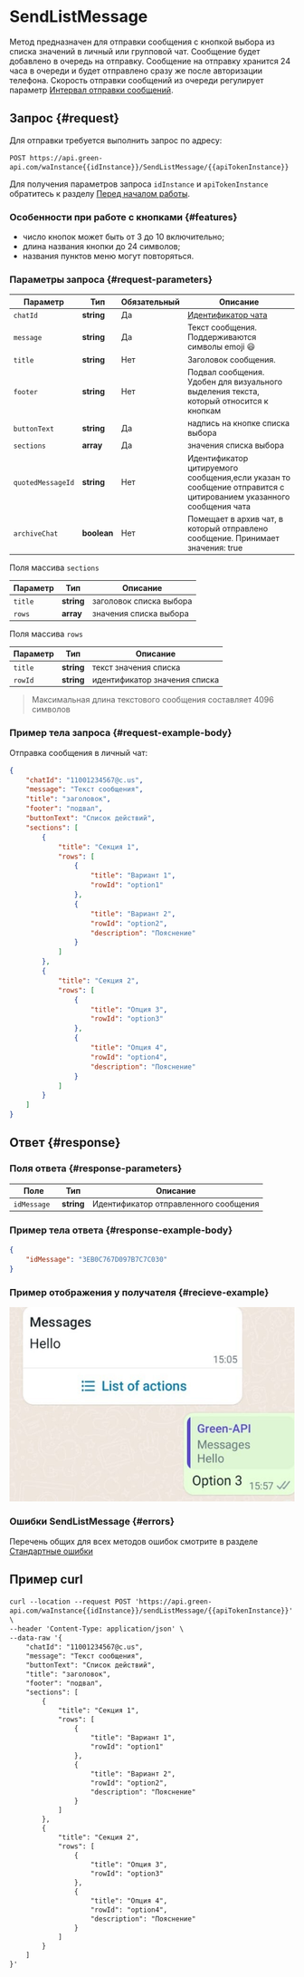 # SendListMessage

Метод предназначен для отправки сообщения с кнопкой выбора из списка значений в личный или групповой чат.
Сообщение будет добавлено в очередь на отправку. Сообщение на отправку хранится 24 часа в очереди и будет отправлено сразу же после авторизации телефона. 
Скорость отправки сообщений из очереди регулирует параметр [Интервал отправки сообщений](../send-messages-delay.md).

## Запрос {#request}

Для отправки требуется выполнить запрос по адресу:
```
POST https://api.green-api.com/waInstance{{idInstance}}/SendListMessage/{{apiTokenInstance}}
```

Для получения параметров запроса `idInstance` и `apiTokenInstance` обратитесь к разделу [Перед началом работы](../../before-start.md#parameters).

### Особенности при работе с кнопками {#features}

- число кнопок может быть от 3 до 10 включительно;
- длина названия кнопки до 24 символов;
- названия пунктов меню могут повторяться.

### Параметры запроса {#request-parameters}

Параметр | Тип | Обязательный | Описание
----- | ----- | ----- | -----
`chatId` | **string** | Да | [Идентификатор чата](../chat-id.md)
`message` | **string** | Да | Текст сообщения. Поддерживаются символы emoji 😃 
`title` | **string** | Нет | Заголовок сообщения.
`footer` | **string** | Нет | Подвал сообщения. Удобен для визуального выделения текста, который относится к кнопкам
`buttonText` | **string** | Да | надпись на кнопке списка выбора
`sections` | **array** | Да | значения списка выбора
`quotedMessageId` | **string** | Нет | Идентификатор цитируемого сообщения,если указан то сообщение отправится с цитированием указанного сообщения чата
`archiveChat` | **boolean** | Нет | Помещает в архив чат, в который отправлено сообщение. Принимает значения: true|false

Поля массива `sections`

Параметр | Тип | Описание
----- | ----- | -----
`title` | **string** | заголовок списка выбора
`rows` | **array** | значения списка выбора

Поля массива `rows`

Параметр | Тип | Описание
----- | ----- | -----
`title` | **string** | текст значения списка
`rowId` | **string** | идентификатор значения списка


> Максимальная длина текстового сообщения составляет 4096 символов

### Пример тела запроса {#request-example-body}

Отправка сообщения в личный чат:
```json
{
    "chatId": "11001234567@c.us",
    "message": "Текст сообщения",
    "title": "заголовок",
    "footer": "подвал",
    "buttonText": "Список действий",
    "sections": [
        {
            "title": "Секция 1",
            "rows": [
                {
                    "title": "Вариант 1",
                    "rowId": "option1"
                },
                {
                    "title": "Вариант 2",
                    "rowId": "option2",
                    "description": "Пояснение"
                }
            ]
        },
        {
            "title": "Секция 2",
            "rows": [
                {
                    "title": "Опция 3",
                    "rowId": "option3"
                },
                {
                    "title": "Опция 4",
                    "rowId": "option4",
                    "description": "Пояснение"
                }
            ]
        }
    ]
}
```

## Ответ {#response}

### Поля ответа {#response-parameters}

Поле | Тип |  Описание
----- | ----- | -----
`idMessage ` | **string** | Идентификатор отправленного сообщения 

### Пример тела ответа {#response-example-body}

```json
{
    "idMessage": "3EB0C767D097B7C7C030"
}
```
### Пример отображения у получателя {#recieve-example}

![Пример списка выбора](../../assets/list-of-action.jpeg 'Пример списка выбора')

### Ошибки SendListMessage {#errors}

Перечень общих для всех методов ошибок смотрите в разделе [Стандартные ошибки](../common-errors.md)

## Пример curl

```
curl --location --request POST 'https://api.green-api.com/waInstance{{idInstance}}/sendListMessage/{{apiTokenInstance}}' \
--header 'Content-Type: application/json' \
--data-raw '{
    "chatId": "11001234567@c.us",
    "message": "Текст сообщения",
    "buttonText": "Список действий",
    "title": "заголовок",
    "footer": "подвал",
    "sections": [
        {
            "title": "Секция 1",
            "rows": [
                {
                    "title": "Вариант 1",
                    "rowId": "option1"
                },
                {
                    "title": "Вариант 2",
                    "rowId": "option2",
                    "description": "Пояснение"
                }
            ]
        },
        {
            "title": "Секция 2",
            "rows": [
                {
                    "title": "Опция 3",
                    "rowId": "option3"
                },
                {
                    "title": "Опция 4",
                    "rowId": "option4",
                    "description": "Пояснение"
                }
            ]
        }
    ]
}'
```